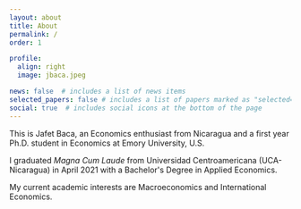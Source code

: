 ```yaml
---
layout: about
title: About
permalink: /
order: 1

profile:
  align: right
  image: jbaca.jpeg

news: false  # includes a list of news items
selected_papers: false # includes a list of papers marked as "selected={true}"
social: true  # includes social icons at the bottom of the page
---
```


This is Jafet Baca, an Economics enthusiast from Nicaragua and a first year Ph.D. student in Economics at Emory University, U.S.

I graduated *Magna Cum Laude* from Universidad Centroamericana (UCA-Nicaragua) in April 2021 with a Bachelor's Degree in Applied Economics. 

My current academic interests are Macroeconomics and International Economics.
